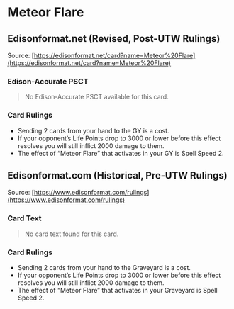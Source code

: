 # Meteor Flare

## Edisonformat.net (Revised, Post-UTW Rulings)

Source: [https://edisonformat.net/card?name=Meteor%20Flare](https://edisonformat.net/card?name=Meteor%20Flare)

### Edison-Accurate PSCT

> No Edison-Accurate PSCT available for this card.

### Card Rulings

*   Sending 2 cards from your hand to the GY is a cost.
*   If your opponent’s Life Points drop to 3000 or lower before this effect resolves you will still inflict 2000 damage to them.
*   The effect of “Meteor Flare” that activates in your GY is Spell Speed 2.


## Edisonformat.com (Historical, Pre-UTW Rulings)

Source: [https://www.edisonformat.com/rulings](https://www.edisonformat.com/rulings)

### Card Text

> No card text found for this card.

### Card Rulings

*   Sending 2 cards from your hand to the Graveyard is a cost.
*   If your opponent’s Life Points drop to 3000 or lower before this effect resolves you will still inflict 2000 damage to them.
*   The effect of “Meteor Flare” that activates in your Graveyard is Spell Speed 2.


